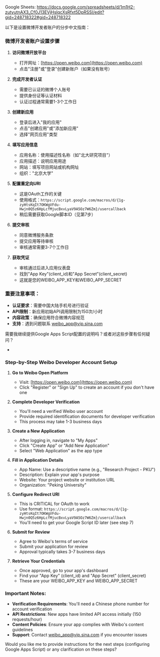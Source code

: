 Google Sheets: https://docs.google.com/spreadsheets/d/1m1H2-zutyutnAX3_Cf0J13EVjHslqcXsRfxt5DpRSSI/edit?gid=248718322#gid=248718322

以下是设置微博开发者账户的分步中文指南：

### 微博开发者账户设置步骤

1. **访问微博开放平台**
   - 打开网址：[https://open.weibo.com](https://open.weibo.com)
   - 点击"注册"或"登录"创建新账户（如果没有账号）

2. **完成开发者认证**
   - 需要已认证的微博个人账号
   - 提供身份证等认证材料
   - 认证过程通常需要1-3个工作日

3. **创建新应用**
   - 登录后进入"我的应用"
   - 点击"创建应用"或"添加新应用"
   - 选择"网页应用"类型

4. **填写应用信息**
   - 应用名称：使用描述性名称（如"北大研究项目"）
   - 应用描述：说明应用用途
   - 网站：填写项目网站或机构网址
   - 组织："北京大学"

5. **配置重定向URI**
   - 这是OAuth工作的关键
   - 使用格式：`https://script.google.com/macros/d/{1g-zyHtsKqIt7OKWgVFdu-Hwjn0Q5z6HpLcfMjucBxvLyaV9A5Oz7W6Zm}/usercallback`
   - 稍后需要获取Google脚本ID（见第7步）

6. **提交审核**
   - 同意微博服务条款
   - 提交应用等待审核
   - 审核通常需要3-7个工作日

7. **获取凭证**
   - 审核通过后进入应用仪表盘
   - 找到"App Key"(client_id)和"App Secret"(client_secret)
   - 这就是您的WEIBO_APP_KEY和WEIBO_APP_SECRET

### 重要注意事项：
- **认证要求**：需要中国大陆手机号进行验证
- **API限制**：新应用初始API调用限制为150次/小时
- **内容政策**：确保应用符合微博内容规范
- **支持**：遇到问题联系 weibo_app@vip.sina.com

需要我继续提供Google Apps Script配置的说明吗？或者对这些步骤有任何疑问？


* 

### Step-by-Step Weibo Developer Account Setup

1. **Go to Weibo Open Platform**
   - Visit: [https://open.weibo.com](https://open.weibo.com)
   - Click "Register" or "Sign Up" to create an account if you don't have one

2. **Complete Developer Verification**
   - You'll need a verified Weibo user account
   - Provide required identification documents for developer verification
   - This process may take 1-3 business days

3. **Create a New Application**
   - After logging in, navigate to "My Apps"
   - Click "Create App" or "Add New Application"
   - Select "Web Application" as the app type

4. **Fill in Application Details**
   - App Name: Use a descriptive name (e.g., "Research Project - PKU")
   - Description: Explain your app's purpose
   - Website: Your project website or institution URL
   - Organization: "Peking University"

5. **Configure Redirect URI**
   - This is CRITICAL for OAuth to work
   - Use format: `https://script.google.com/macros/d/{1g-zyHtsKqIt7OKWgVFdu-Hwjn0Q5z6HpLcfMjucBxvLyaV9A5Oz7W6Zm}/usercallback`
   - You'll need to get your Google Script ID later (see step 7)

6. **Submit for Review**
   - Agree to Weibo's terms of service
   - Submit your application for review
   - Approval typically takes 3-7 business days

7. **Retrieve Your Credentials**
   - Once approved, go to your app's dashboard
   - Find your "App Key" (client_id) and "App Secret" (client_secret)
   - These are your WEIBO_APP_KEY and WEIBO_APP_SECRET

### Important Notes:
- **Verification Requirements**: You'll need a Chinese phone number for account verification
- **API Restrictions**: New apps have limited API access initially (150 requests/hour)
- **Content Policies**: Ensure your app complies with Weibo's content guidelines
- **Support**: Contact weibo_app@vip.sina.com if you encounter issues

Would you like me to provide instructions for the next steps (configuring Google Apps Script) or any clarification on these steps?